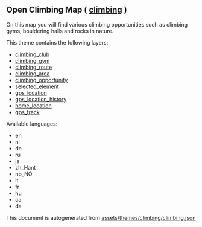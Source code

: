 

 Open Climbing Map ( [climbing](https://mapcomplete.osm.be/climbing) ) 
-----------------------------------------------------------------------



On this map you will find various climbing opportunities such as climbing gyms, bouldering halls and rocks in nature.

This theme contains the following layers:



  - [climbing_club](../Layers/climbing_club.md)
  - [climbing_gym](../Layers/climbing_gym.md)
  - [climbing_route](../Layers/climbing_route.md)
  - [climbing_area](../Layers/climbing_area.md)
  - [climbing_opportunity](../Layers/climbing_opportunity.md)
  - [selected_element](../Layers/selected_element.md)
  - [gps_location](../Layers/gps_location.md)
  - [gps_location_history](../Layers/gps_location_history.md)
  - [home_location](../Layers/home_location.md)
  - [gps_track](../Layers/gps_track.md)


Available languages:



  - en
  - nl
  - de
  - ru
  - ja
  - zh_Hant
  - nb_NO
  - it
  - fr
  - hu
  - ca
  - da
 

This document is autogenerated from [assets/themes/climbing/climbing.json](https://github.com/pietervdvn/MapComplete/blob/develop/assets/themes/climbing/climbing.json)
